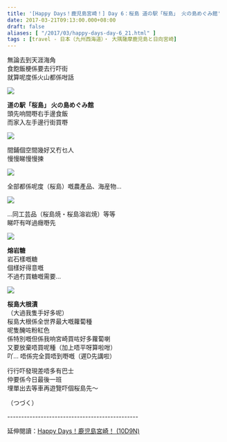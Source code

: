 ```yaml
---
title: '[Happy Days！鹿児島宮崎！] Day 6：桜島 道の駅「桜島」 火の島めぐみ館'
date: 2017-03-21T09:13:00.000+08:00
draft: false
aliases: [ "/2017/03/happy-days-day-6_21.html" ]
tags : [travel - 日本（九州西海道）・ 大隅薩摩鹿児島と日向宮崎]
---
```


無論去到天涯海角  
食飽飯梗係要去行吓街  
就算呢度係火山都係咁話  

[![](https://c1.staticflickr.com/3/2849/33419118521_6038ec7dc0_z.jpg)](https://c1.staticflickr.com/3/2849/33419118521_6038ec7dc0_z.jpg)

**道の駅「桜島」 火の島めぐみ館**  
頭先响間嘢右手邊食飯  
而家入左手邊行街買嘢  

[![](https://c1.staticflickr.com/3/2830/33419127541_3e953678f6_z.jpg)](https://c1.staticflickr.com/3/2830/33419127541_3e953678f6_z.jpg)

間鋪個空間幾好又冇乜人  
慢慢睇慢慢揀  

[![](https://c2.staticflickr.com/4/3834/33548130125_997eb3226a_z.jpg)](https://c2.staticflickr.com/4/3834/33548130125_997eb3226a_z.jpg)

全部都係呢度（桜島）嘅農產品、海産物...  

[![](https://c2.staticflickr.com/4/3684/33548105035_eb271da311_z.jpg)](https://c2.staticflickr.com/4/3684/33548105035_eb271da311_z.jpg)

...同工芸品（桜島焼・桜島溶岩焼）等等  
睇吓有咩過癮嘢先  

[![](https://c1.staticflickr.com/3/2950/32733463013_2f0a292f9d_z.jpg)](https://c1.staticflickr.com/3/2950/32733463013_2f0a292f9d_z.jpg)

**熔岩糖**  
岩石樣嘅糖  
個樣好得意嘅  
不過冇買糖嘅需要…  

[![](https://c2.staticflickr.com/4/3666/32704145984_86b3f99b15_z.jpg)](https://c2.staticflickr.com/4/3666/32704145984_86b3f99b15_z.jpg)

**桜島大根漬**  
（大過我隻手好多呢）  
桜島大根係全世界最大嘅蘿蔔種  
呢隻醃咗粉紅色  
係特別嘅但係我响宮崎買咗好多蘿蔔喇  
又要放棄唔買呢種（加上唔平呀算啦咁）  
吖… 唔係完全買唔到嘢嘅（遲D先講啦）  
  
行行吓發現差唔多有巴士  
仲要係今日最後一班  
埋單出去等車再遊覽吓個桜島先～  
  
  
（つづく）  
  
\-----------------------------------------------  
  
延伸閱讀：[Happy Days！鹿児島宮崎！ (10D9N)](http://www.hidie.net/2017/06/happy-days10d9n.html)